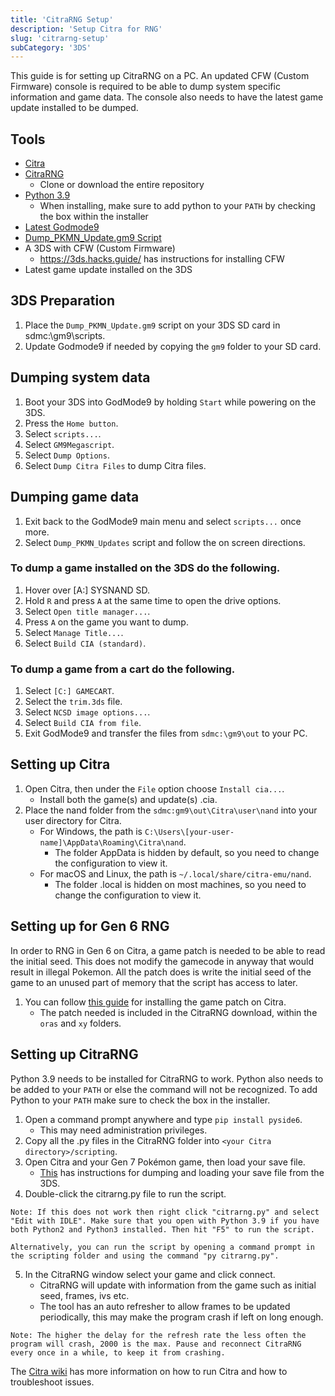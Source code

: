 ```yaml
---
title: 'CitraRNG Setup'
description: 'Setup Citra for RNG'
slug: 'citrarng-setup'
subCategory: '3DS'
---
```


This guide is for setting up CitraRNG on a PC. An updated CFW (Custom Firmware) console is required to be able to dump system specific information and game data. The console also needs to have the latest game update installed to be dumped.

## Tools

- [Citra](https://citra-emu.org/download/)
- [CitraRNG](https://github.com/Admiral-Fish/CitraRNG)
  - Clone or download the entire repository
- [Python 3.9](https://www.python.org/downloads/)
  - When installing, make sure to add python to your `PATH` by checking the box within the installer
- [Latest Godmode9](https://github.com/d0k3/GodMode9/releases)
- [Dump_PKMN_Update.gm9 Script](https://cdn.discordapp.com/attachments/389206049401470976/435566091457134598/Dump_PKMN_Updates.gm9)
- A 3DS with CFW (Custom Firmware)
  - https://3ds.hacks.guide/ has instructions for installing CFW
- Latest game update installed on the 3DS

## 3DS Preparation

1. Place the `Dump_PKMN_Update.gm9` script on your 3DS SD card in sdmc:\gm9\scripts.
2. Update Godmode9 if needed by copying the `gm9` folder to your SD card.

## Dumping system data

1. Boot your 3DS into GodMode9 by holding `Start` while powering on the 3DS.
2. Press the `Home button`.
3. Select `scripts...`.
4. Select `GM9Megascript`.
5. Select `Dump Options`.
6. Select `Dump Citra Files` to dump Citra files.

## Dumping game data

1. Exit back to the GodMode9 main menu and select `scripts...` once more.
2. Select `Dump_PKMN_Updates` script and follow the on screen directions.

### To dump a game installed on the 3DS do the following.

1. Hover over [A:] SYSNAND SD.
2. Hold `R` and press `A` at the same time to open the drive options.
3. Select `Open title manager...`.
4. Press `A` on the game you want to dump.
5. Select `Manage Title...`.
6. Select `Build CIA (standard)`.

### To dump a game from a cart do the following.

1. Select `[C:] GAMECART`.
2. Select the `trim.3ds` file.
3. Select `NCSD image options...`.
4. Select `Build CIA from file`.
5. Exit GodMode9 and transfer the files from `sdmc:\gm9\out` to your PC.

## Setting up Citra

1. Open Citra, then under the `File` option choose `Install cia...`.
   - Install both the game(s) and update(s) .cia.
2. Place the nand folder from the `sdmc:gm9\out\Citra\user\nand` into your user directory for Citra.
   - For Windows, the path is `C:\Users\[your-user-name]\AppData\Roaming\Citra\nand`.
     - The folder AppData is hidden by default, so you need to change the configuration to view it.
   - For macOS and Linux, the path is `~/.local/share/citra-emu/nand`.
     - The folder .local is hidden on most machines, so you need to change the configuration to view it.

## Setting up for Gen 6 RNG

In order to RNG in Gen 6 on Citra, a game patch is needed to be able to read the initial seed. This does not modify the gamecode in anyway that would result in illegal Pokemon. All the patch does is write the initial seed of the game to an unused part of memory that the script has access to later.

1. You can follow [this guide](https://www.pokemonrng.com/misc-3ds-ips-luma-citra) for installing the game patch on Citra.
   - The patch needed is included in the CitraRNG download, within the `oras` and `xy` folders.

## Setting up CitraRNG

Python 3.9 needs to be installed for CitraRNG to work. Python also needs to be added to your `PATH` or else the command will not be recognized. To add Python to your `PATH` make sure to check the box in the installer.

1. Open a command prompt anywhere and type `pip install pyside6`.
   - This may need administration privileges.
2. Copy all the .py files in the CitraRNG folder into `<your Citra directory>/scripting`.
3. Open Citra and your Gen 7 Pokémon game, then load your save file.
   - [This](https://citra-emu.org/wiki/dumping-save-data-from-a-3ds-console/) has instructions for dumping and loading your save file from the 3DS.
4. Double-click the citrarng.py file to run the script.

```
Note: If this does not work then right click "citrarng.py" and select "Edit with IDLE". Make sure that you open with Python 3.9 if you have both Python2 and Python3 installed. Then hit "F5" to run the script.

Alternatively, you can run the script by opening a command prompt in the scripting folder and using the command "py citrarng.py".
```

5. In the CitraRNG window select your game and click connect.
   - CitraRNG will update with information from the game such as initial seed, frames, ivs etc.
   - The tool has an auto refresher to allow frames to be updated periodically, this may make the program crash if left on long enough.

```
Note: The higher the delay for the refresh rate the less often the program will crash, 2000 is the max. Pause and reconnect CitraRNG every once in a while, to keep it from crashing.
```

The [Citra wiki](https://citra-emu.org/wiki/home/) has more information on how to run Citra and how to troubleshoot issues.
